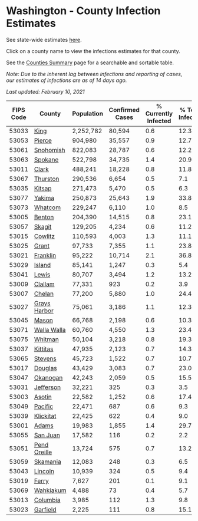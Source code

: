 # Washington - County Infection Estimates

See state-wide estimates [here](/infections/us-wa).

Click on a county name to view the infections estimates for that county.

See the [Counties Summary](/infections/summary-counties) page for a searchable and sortable table.

*Note: Due to the inherent lag between infections and reporting of cases, our estimates of infections are as of 14 days ago.*

*Last updated: February 10, 2021*

|   FIPS Code |                       County |   Population |   Confirmed Cases |   % Currently Infected |   % Total Infected |
|-------------|------------------------------|--------------|-------------------|------------------------|--------------------|
|       53033 |                 [King](king) |    2,252,782 |            80,594 |                    0.6 |               12.3 |
|       53053 |             [Pierce](pierce) |      904,980 |            35,557 |                    0.9 |               12.7 |
|       53061 |       [Snohomish](snohomish) |      822,083 |            28,787 |                    0.6 |               12.2 |
|       53063 |           [Spokane](spokane) |      522,798 |            34,735 |                    1.4 |               20.9 |
|       53011 |               [Clark](clark) |      488,241 |            18,228 |                    0.8 |               11.8 |
|       53067 |         [Thurston](thurston) |      290,536 |             6,654 |                    0.5 |                7.1 |
|       53035 |             [Kitsap](kitsap) |      271,473 |             5,470 |                    0.5 |                6.3 |
|       53077 |             [Yakima](yakima) |      250,873 |            25,643 |                    1.9 |               33.8 |
|       53073 |           [Whatcom](whatcom) |      229,247 |             6,110 |                    1.0 |                8.5 |
|       53005 |             [Benton](benton) |      204,390 |            14,515 |                    0.8 |               23.1 |
|       53057 |             [Skagit](skagit) |      129,205 |             4,234 |                    0.6 |               11.2 |
|       53015 |           [Cowlitz](cowlitz) |      110,593 |             4,003 |                    1.3 |               11.1 |
|       53025 |               [Grant](grant) |       97,733 |             7,355 |                    1.1 |               23.8 |
|       53021 |         [Franklin](franklin) |       95,222 |            10,714 |                    2.1 |               36.8 |
|       53029 |             [Island](island) |       85,141 |             1,247 |                    0.3 |                5.4 |
|       53041 |               [Lewis](lewis) |       80,707 |             3,494 |                    1.2 |               13.2 |
|       53009 |           [Clallam](clallam) |       77,331 |               923 |                    0.2 |                3.9 |
|       53007 |             [Chelan](chelan) |       77,200 |             5,880 |                    1.0 |               24.4 |
|       53027 | [Grays Harbor](grays-harbor) |       75,061 |             3,186 |                    1.1 |               12.3 |
|       53045 |               [Mason](mason) |       66,768 |             2,198 |                    0.6 |               10.3 |
|       53071 |   [Walla Walla](walla-walla) |       60,760 |             4,550 |                    1.3 |               23.4 |
|       53075 |           [Whitman](whitman) |       50,104 |             3,218 |                    0.8 |               19.3 |
|       53037 |         [Kittitas](kittitas) |       47,935 |             2,123 |                    0.7 |               14.3 |
|       53065 |           [Stevens](stevens) |       45,723 |             1,522 |                    0.7 |               10.7 |
|       53017 |           [Douglas](douglas) |       43,429 |             3,083 |                    0.7 |               23.0 |
|       53047 |         [Okanogan](okanogan) |       42,243 |             2,059 |                    0.5 |               15.5 |
|       53031 |       [Jefferson](jefferson) |       32,221 |               325 |                    0.3 |                3.5 |
|       53003 |             [Asotin](asotin) |       22,582 |             1,252 |                    0.6 |               17.4 |
|       53049 |           [Pacific](pacific) |       22,471 |               687 |                    0.6 |                9.3 |
|       53039 |       [Klickitat](klickitat) |       22,425 |               622 |                    0.4 |                9.0 |
|       53001 |               [Adams](adams) |       19,983 |             1,855 |                    1.4 |               29.7 |
|       53055 |         [San Juan](san-juan) |       17,582 |               116 |                    0.2 |                2.2 |
|       53051 | [Pend Oreille](pend-oreille) |       13,724 |               575 |                    0.7 |               13.2 |
|       53059 |         [Skamania](skamania) |       12,083 |               248 |                    0.3 |                6.5 |
|       53043 |           [Lincoln](lincoln) |       10,939 |               324 |                    0.5 |                9.4 |
|       53019 |               [Ferry](ferry) |        7,627 |               201 |                    0.1 |                9.1 |
|       53069 |       [Wahkiakum](wahkiakum) |        4,488 |                73 |                    0.4 |                5.7 |
|       53013 |         [Columbia](columbia) |        3,985 |               112 |                    1.3 |                9.8 |
|       53023 |         [Garfield](garfield) |        2,225 |               111 |                    0.8 |               15.1 |
